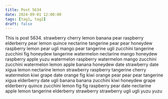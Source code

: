 ```yaml
---
title: Post 5634
date: 2024-09-01 12:00:00
tags: [tag1, tag2]
draft: false
---
```

This is post 5634.
strawberry
cherry
lemon
banana
pear
raspberry
elderberry
pear
lemon
quince
nectarine
tangerine
pear
pear
honeydew
raspberry
lemon
pear
ugli
mango
pear
tangerine
ugli
zucchini
tangerine
zucchini
fig
honeydew
tangerine
watermelon
nectarine
mango
honeydew
raspberry
apple
yuzu
watermelon
raspberry
watermelon
mango
zucchini
zucchini
watermelon
lemon
apple
banana
honeydew
date
strawberry
date
xigua
lemon
nectarine
lemon
strawberry
raspberry
tangerine
cherry
watermelon
kiwi
grape
date
orange
fig
kiwi
orange
pear
pear
pear
tangerine
xigua
elderberry
date
ugli
banana
banana
zucchini
kiwi
honeydew
grape
elderberry
quince
zucchini
lemon
fig
fig
raspberry
pear
date
nectarine
apple
lemon
tangerine
elderberry
strawberry
strawberry
ugli
ugli
yuzu
yuzu
